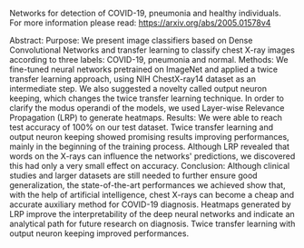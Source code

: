 Networks for detection of COVID-19, pneumonia and healthy individuals. For more information please read: https://arxiv.org/abs/2005.01578v4

Abstract:
Purpose: We present image classifiers based on Dense Convolutional Networks and transfer learning to classify chest X-ray images according to three labels: COVID-19, pneumonia and normal.
Methods: We fine-tuned neural networks pretrained on ImageNet and applied a twice transfer learning approach, using NIH ChestX-ray14 dataset as an intermediate step. We also suggested a novelty called output neuron keeping, which changes the twice transfer learning technique. In order to clarify the modus operandi of the models, we used Layer-wise Relevance Propagation (LRP) to generate heatmaps.
Results: We were able to reach test accuracy of 100% on our test dataset. Twice transfer learning and output neuron keeping showed promising results improving performances, mainly in the beginning of the training process. Although LRP revealed that words on the X-rays can influence the networks' predictions, we discovered this had only a very small effect on accuracy.
Conclusion: Although clinical studies and larger datasets are still needed to further ensure good generalization, the state-of-the-art performances we achieved show that, with the help of artificial intelligence, chest X-rays can become a cheap and accurate auxiliary method for COVID-19 diagnosis. Heatmaps generated by LRP improve the interpretability of the deep neural networks and indicate an analytical path for future research on diagnosis. Twice transfer learning with output neuron keeping improved performances.
